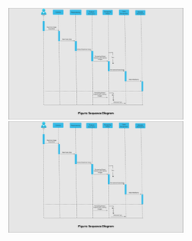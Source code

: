 <img src="tasks/Sequence%20Diagram.jpg" width="350" title="hover text"> <img src="tasks/Sequence%20Diagram.jpg" width="350" title="hover text">
